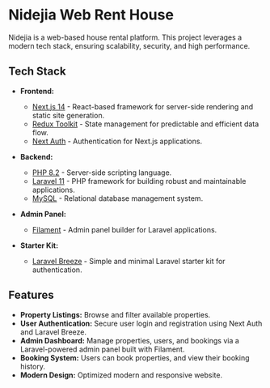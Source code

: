 # Nidejia Web Rent House

Nidejia is a web-based house rental platform. This project leverages a modern tech stack, ensuring scalability, security, and high performance.

## Tech Stack

- **Frontend:**
  - [Next.js 14](https://nextjs.org/) - React-based framework for server-side rendering and static site generation.
  - [Redux Toolkit](https://redux-toolkit.js.org/) - State management for predictable and efficient data flow.
  - [Next Auth](https://next-auth.js.org/) - Authentication for Next.js applications.

- **Backend:**
  - [PHP 8.2](https://www.php.net/releases/8.2/en.php) - Server-side scripting language.
  - [Laravel 11](https://laravel.com/docs/11.x) - PHP framework for building robust and maintainable applications.
  - [MySQL](https://www.mysql.com/) - Relational database management system.

- **Admin Panel:**
  - [Filament](https://filamentphp.com/) - Admin panel builder for Laravel applications.

- **Starter Kit:**
  - [Laravel Breeze](https://laravel.com/docs/11.x/starter-kits#breeze) - Simple and minimal Laravel starter kit for authentication.

## Features

- **Property Listings:** Browse and filter available properties.
- **User Authentication:** Secure user login and registration using Next Auth and Laravel Breeze.
- **Admin Dashboard:** Manage properties, users, and bookings via a Laravel-powered admin panel built with Filament.
- **Booking System:** Users can book properties, and view their booking history.
- **Modern Design:** Optimized modern and responsive website.
